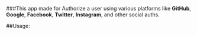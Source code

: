 ###This app made for Authorize a user using various platforms like **GitHub**, **Google**, **Facebook**, **Twitter**, **Instagram**, and other social auths.

##Usage:
